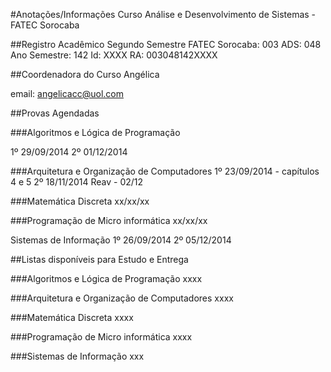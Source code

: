 #Anotações/Informações Curso Análise e Desenvolvimento de Sistemas - FATEC Sorocaba

##Registro Acadêmico Segundo Semestre
FATEC Sorocaba: 003
ADS: 048
Ano Semestre: 142
Id: XXXX
RA: 003048142XXXX

##Coordenadora do Curso
Angélica

email: angelicacc@uol.com

##Provas Agendadas

###Algoritmos e Lógica de Programação

1º 29/09/2014
2º 01/12/2014

###Arquitetura e Organização de Computadores
1º 23/09/2014 - capítulos 4 e 5
2º 18/11/2014
Reav - 02/12

###Matemática Discreta
xx/xx/xx

###Programação de Micro informática
xx/xx/xx

Sistemas de Informação
1º 26/09/2014
2º 05/12/2014


##Listas disponíveis para Estudo e Entrega

###Algoritmos e Lógica de Programação
xxxx

###Arquitetura e Organização de Computadores
xxxx

###Matemática Discreta
xxxx

###Programação de Micro informática
xxxx

###Sistemas de Informação
xxx

